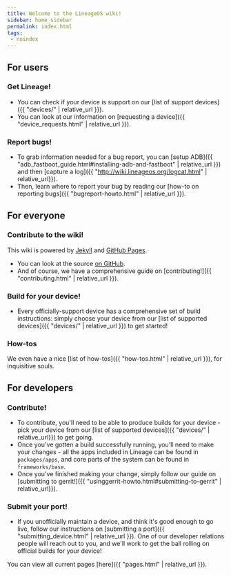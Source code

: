 ```yaml
---
title: Welcome to the LineageOS wiki!
sidebar: home_sidebar
permalink: index.html
tags:
 - noindex
---
```


## For users

### Get Lineage!

* You can check if your device is support on our [list of support devices]({{ "devices/" | relative_url }}).
* You can look at our information on [requesting a device]({{ "device_requests.html" | relative_url }}).

### Report bugs!

* To grab information needed for a bug report, you can [setup ADB]({{ "adb_fastboot_guide.html#installing-adb-and-fastboot" | relative_url }})
and then [capture a log]({{ "http://wiki.lineageos.org/logcat.html" | relative_url}}).
* Then, learn where to report your bug by reading our [how-to on reporting bugs]({{ "bugreport-howto.html" | relative_url }}).

## For everyone

### Contribute to the wiki!

This wiki is powered by [Jekyll](https://jekyllrb.com/) and [GitHub Pages](https://pages.github.com/).

* You can look at the source [on GitHub](https://github.com/LineageOS/lineage_wiki).
* And of course, we have a comprehensive guide on [contributing!]({{ "contributing.html" | relative_url }}).

### Build for your device!

* Every officially-support device has a comprehensive set of build instructions: simply choose your device from our [list of supported devices]({{ "devices/" | relative_url }}) to get started!

### How-tos

We even have a nice [list of how-tos]({{ "how-tos.html" | relative_url }}), for inquisitive souls.

## For developers

### Contribute!

* To contribute, you'll need to be able to produce builds for your device - pick your device from our [list of supported devices]({{ "devices/" | relative_url}}) to get going.
* Once you've gotten a build successfully running, you'll need to make your changes - all the apps included in Lineage can be found in `packages/apps`, and core parts of the system can be found
in `frameworks/base`.
* Once you've finished making your change, simply follow our guide on [submitting to gerrit!]({{ "usinggerrit-howto.html#submitting-to-gerrit" | relative_url}}).

### Submit your port!

* If you unofficially maintain a device, and think it's good enough to go live, follow our instructions on [submitting a port]({{ "submitting_device.html" | relative_url }}). One of our developer relations
people will reach out to you, and we'll work to get the ball rolling on official builds for your device!

You can view all current pages [here]({{ "pages.html" | relative_url }}).
